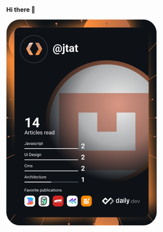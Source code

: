 ### Hi there 👋

<!--
**tatjudy/tatjudy** is a ✨ _special_ ✨ repository because its `README.md` (this file) appears on your GitHub profile.

Here are some ideas to get you started:

- 🔭 I’m currently working on ...
- 🌱 I’m currently learning ...
- 👯 I’m looking to collaborate on ...
- 🤔 I’m looking for help with ...
- 💬 Ask me about ...
- 📫 How to reach me: ...
- 😄 Pronouns: ...
- ⚡ Fun fact: ...
-->
<a href="https://app.daily.dev/jtat"><img src="https://github.com/tatjudy/tatjudy/blob/main/devcard.svg" width="400" alt="Judy Tat's Dev Card"/></a>

